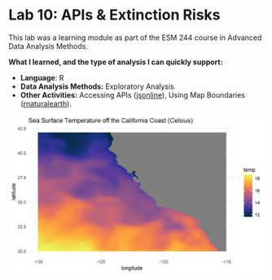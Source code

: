 # Lab 10: APIs & Extinction Risks

This lab was a learning module as part of the ESM 244 course in Advanced Data Analysis Methods.

**What I learned, and the type of analysis I can quickly support:**
- **Language**: R
- **Data Analysis Methods:** Exploratory Analysis
- **Other Activities:** Accessing APIs ([jsonline](https://cran.r-project.org/web/packages/jsonlite/index.html)), Using Map Boundaries ([rnaturalearth](https://cran.r-project.org/web/packages/rnaturalearth/index.html)).

![An image of Sea Surface Temperature off the California Coast, from NOAA's dataset](lab10image.png)
